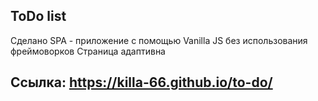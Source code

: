 ## ToDo list 
Сделано SPA - приложение с помощью Vanilla JS без использования фреймоворков 
Страница адаптивна 

## Ссылка: https://killa-66.github.io/to-do/